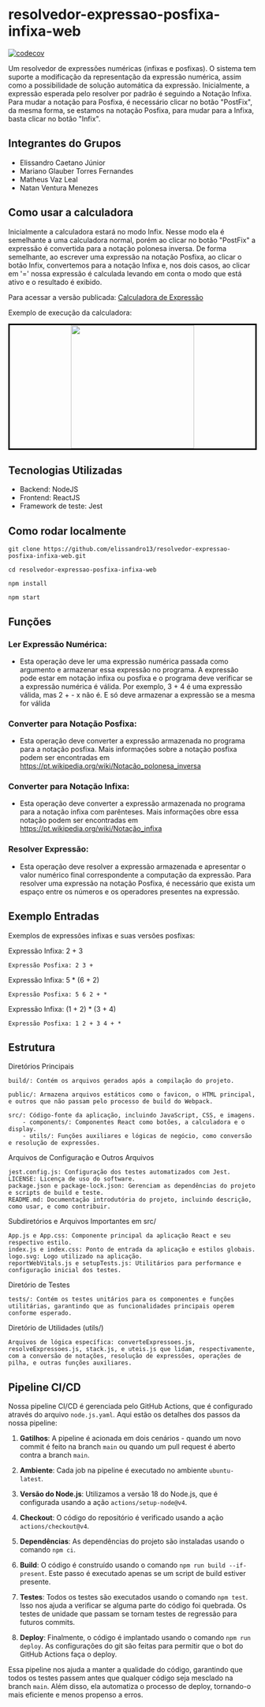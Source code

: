 # resolvedor-expressao-posfixa-infixa-web
[![codecov](https://codecov.io/github/elissandro13/resolvedor-expressao-posfixa-infixa-web/graph/badge.svg?token=N22S8U5HUY)](https://codecov.io/github/elissandro13/resolvedor-expressao-posfixa-infixa-web)

Um resolvedor de expressões numéricas (infixas e posfixas). O sistema tem suporte a modificação da representação da expressão numérica, assim como a possibilidade de solução automática da expressão. Inicialmente, a expressão esperada pelo resolver por padrão é seguindo a Notação Infixa. Para mudar a notação para Posfixa, é necessário clicar no botão "PostFix", da mesma forma, se estamos na notação Posfixa, para mudar para a Infixa, basta clicar no botão "Infix".

## Integrantes do Grupos
* Elissandro Caetano Júnior
* Mariano Glauber Torres Fernandes
* Matheus Vaz Leal
* Natan Ventura Menezes

## Como usar a calculadora
Inicialmente a calculadora estará no modo Infix. Nesse modo ela é semelhante a uma calculadora normal, porém ao clicar no botão "PostFix" a expressão é convertida para a notação polonesa inversa. De forma semelhante, ao escrever uma expressão na notação Posfixa, ao clicar o botão Infix, convertemos para a notação Infixa e, nos dois casos, ao clicar em '=' nossa expressão é calculada levando em conta o modo que está ativo e o resultado é exibido.

Para acessar a versão publicada: [Calculadora de Expressão](https://elissandro13.github.io/resolvedor-expressao-posfixa-infixa-web/)

Exemplo de execução da calculadora:

<p style="text-align: center; border: 3px solid black;" align="center">
    <img src="https://github.com/elissandro13/resolvedor-expressao-posfixa-infixa-web/assets/54417372/f18653c7-97fd-49cf-96b5-b9f4fae51a1c" width="250" height="250"/>
</p>

## Tecnologias Utilizadas

- Backend: NodeJS
- Frontend: ReactJS
- Framework de teste: Jest

## Como rodar localmente

```
git clone https://github.com/elissandro13/resolvedor-expressao-posfixa-infixa-web.git

cd resolvedor-expressao-posfixa-infixa-web

npm install

npm start
```

## Funções
### Ler Expressão Numérica: 
* Esta operação deve ler uma expressão numérica passada como argumento e armazenar essa expressão no programa. A expressão pode estar em notação infixa ou posfixa e o programa deve verificar se a expressão numérica é válida. Por exemplo, 3 + 4 é uma expressão válida, mas 2 + - x não é. E só deve armazenar a expressão se a mesma for válida 
### Converter para Notação Posfixa: 
* Esta operação deve converter a expressão armazenada no programa para a notação posfixa. Mais informações sobre a notação posfixa podem ser encontradas em https://pt.wikipedia.org/wiki/Notacão_polonesa_inversa
### Converter para Notação Infixa: 
* Esta operação deve converter a expressão armazenada no programa para a notação infixa com parênteses. Mais informações obre essa notação podem ser encontradas em https://pt.wikipedia.org/wiki/Notação_infixa
### Resolver Expressão: 
* Esta operação deve resolver a expressão armazenada e apresentar o valor numérico final correspondente a computação da expressão. Para resolver uma expressão na notação Posfixa, é necessário que exista um espaço entre os números e os operadores presentes na expressão.


## Exemplo Entradas
Exemplos de expressões infixas e suas versões posfixas:

Expressão Infixa: 2 + 3

    Expressão Posfixa: 2 3 +

Expressão Infixa: 5 * (6 + 2)

    Expressão Posfixa: 5 6 2 + *

Expressão Infixa: (1 + 2) * (3 + 4)

    Expressão Posfixa: 1 2 + 3 4 + *

## Estrutura
Diretórios Principais

    build/: Contém os arquivos gerados após a compilação do projeto.

    public/: Armazena arquivos estáticos como o favicon, o HTML principal, e outros que não passam pelo processo de build do Webpack.

    src/: Código-fonte da aplicação, incluindo JavaScript, CSS, e imagens.
        - components/: Componentes React como botões, a calculadora e o display.
        - utils/: Funções auxiliares e lógicas de negócio, como conversão e resolução de expressões.

Arquivos de Configuração e Outros Arquivos

    jest.config.js: Configuração dos testes automatizados com Jest.
    LICENSE: Licença de uso do software.
    package.json e package-lock.json: Gerenciam as dependências do projeto e scripts de build e teste.
    README.md: Documentação introdutória do projeto, incluindo descrição, como usar, e como contribuir.

Subdiretórios e Arquivos Importantes em src/

    App.js e App.css: Componente principal da aplicação React e seu respectivo estilo.
    index.js e index.css: Ponto de entrada da aplicação e estilos globais.
    logo.svg: Logo utilizado na aplicação.
    reportWebVitals.js e setupTests.js: Utilitários para performance e configuração inicial dos testes.

Diretório de Testes

    tests/: Contém os testes unitários para os componentes e funções utilitárias, garantindo que as funcionalidades principais operem conforme esperado.

Diretório de Utilidades (utils/)

    Arquivos de lógica específica: converteExpressoes.js, resolveExpressoes.js, stack.js, e uteis.js que lidam, respectivamente, com a conversão de notações, resolução de expressões, operações de pilha, e outras funções auxiliares.

## Pipeline CI/CD

Nossa pipeline CI/CD é gerenciada pelo GitHub Actions, que é configurado através do arquivo `node.js.yaml`. Aqui estão os detalhes dos passos da nossa pipeline:

1. **Gatilhos**: A pipeline é acionada em dois cenários - quando um novo commit é feito na branch `main` ou quando um pull request é aberto contra a branch `main`.

2. **Ambiente**: Cada job na pipeline é executado no ambiente `ubuntu-latest`.

3. **Versão do Node.js**: Utilizamos a versão 18 do Node.js, que é configurada usando a ação `actions/setup-node@v4`.

4. **Checkout**: O código do repositório é verificado usando a ação `actions/checkout@v4`.

5. **Dependências**: As dependências do projeto são instaladas usando o comando `npm ci`.

6. **Build**: O código é construído usando o comando `npm run build --if-present`. Este passo é executado apenas se um script de build estiver presente.

7. **Testes**: Todos os testes são executados usando o comando `npm test`. Isso nos ajuda a verificar se alguma parte do código foi quebrada. Os testes de unidade que passam se tornam testes de regressão para futuros commits.

8. **Deploy**: Finalmente, o código é implantado usando o comando `npm run deploy`. As configurações do git são feitas para permitir que o bot do GitHub Actions faça o deploy.

Essa pipeline nos ajuda a manter a qualidade do código, garantindo que todos os testes passem antes que qualquer código seja mesclado na branch `main`. Além disso, ela automatiza o processo de deploy, tornando-o mais eficiente e menos propenso a erros.
